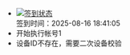 - [![签到状态](https://github.com/p7wm/Cloud189-Actions/actions/workflows/main.yml/badge.svg?branch=main)](https://github.com/p7wm/Cloud189-Actions/actions/workflows/main.yml) <br> 签到时间：2025-08-16 18:41:05
- 开始执行帐号1
- 设备ID不存在，需要二次设备校验
